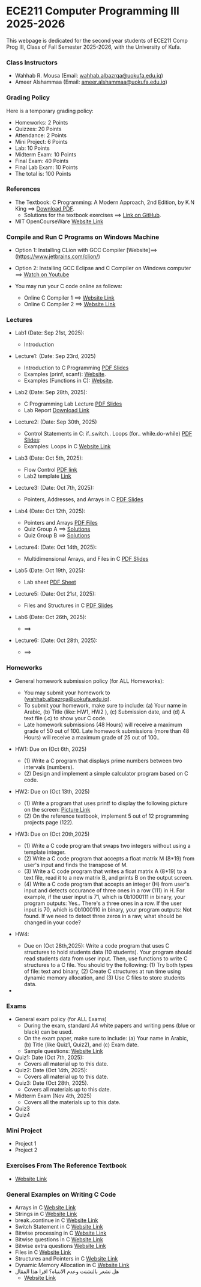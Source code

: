 # ECE211 Computer Programming III 2025-2026
This webpage is dedicated for the second year students of ECE211 Comp Prog III, Class of Fall Semester 2025-2026, with the University of Kufa.


### Class Instructors
- Wahhab R. Mousa (Email: wahhab.albazrqa@uokufa.edu.iq)
- Ameer Alshammaa (Email: ameer.alshammaa@uokufa.edu.iq)

### Grading Policy 
Here is a temporary grading policy:
- Homeworks: 2 Points
- Quizzes: 20 Points
- Attendance: 2 Points
- Mini Project: 6 Points
- Lab: 10 Points
- Midterm Exam: 10 Points
- Final Exam: 40 Points
- Final Lab Exam: 10 Points
- The total is: 100 Points 

### References
- The Textbook: C Programming: A Modern Approach, 2nd Edition, by K.N King ==> [Download PDF](https://drive.google.com/file/d/1QodDrf0COqPnU4hTlUTl3U21Yi-xjIse/view?usp=sharing). 
   - Solutions for the textbook exercises ==> [Link on GitHub](https://github.com/mhamdyx/C-programming-A-Modern-Approach-2nd-ed-Solutions?tab=readme-ov-file).
- MIT OpenCourseWare [Website Link](https://ocw.mit.edu/courses/6-087-practical-programming-in-c-january-iap-2010/pages/lecture-notes/)


### Compile and Run C Programs on Windows Machine
- Option 1: Installing CLion with GCC Compiler [Website]==> (https://www.jetbrains.com/clion/)
- Option 2: Installing GCC Eclipse and C Compiler on Windows computer ==> [Watch on Youtube](https://www.youtube.com/watch?v=jfuJ82ODY2U)

- You may run your C code online as follows:

   - Online C Compiler 1 ==> [Website Link](https://www.programiz.com/c-programming/online-compiler/)
   - Online C Compiler 2 ==> [Website Link](https://onecompiler.com/c)

### Lectures
- Lab1  (Date: Sep 21st, 2025):
    - Introduction 
- Lecture1: (Date: Sep 23rd, 2025)
    - Introduction to C Programming [PDF Slides](https://drive.google.com/file/d/1BRWXi0CaIzo3KGjQmJ_cb5LMJ3mvMLnv/view?usp=drive_link)
    - Examples (prinf, scanf): [Website](https://www.programiz.com/c-programming/c-input-output).
    - Examples (Functions in C): [Website](https://www.programiz.com/c-programming/c-functions).

- Lab2 (Date: Sep 28th, 2025):
    - C Programming Lab Lecture [PDF Slides](https://drive.google.com/file/d/11hVEaPKcJZFCU0_mMPvJMOD6TLI14qks/view?usp=drive_link)
    - Lab Report [Download Link](https://docs.google.com/document/d/1vSdY7UlpTWXabYi0OfX-bqcWz25DrU89/edit?usp=drive_link&ouid=115959378594459904907&rtpof=true&sd=true)

- Lecture2: (Date: Sep 30th, 2025)
   - Control Statements in C: if..switch.. Loops (for.. while.do-while)  [PDF Slides](https://drive.google.com/file/d/1plYiiOeJDB_i-VBtjWoZBzcUmLA-lTQI/view?usp=drive_link):
   - Examples: Loops in C [Website Link](https://www.programiz.com/c-programming/c-do-while-loops)

- Lab3 (Date: Oct 5th, 2025):
    - Flow Control [PDF link](https://drive.google.com/file/d/1tnQ6i5dbs5DiyOJADCiWVlW-tpUbKAP1/view?usp=drivesdk)
    - Lab2 template [Link](https://docs.google.com/document/d/1VZNnVMSTZ3zclmW76WbNpe0aJB-mlJSq/edit?usp=drivesdk&ouid=115959378594459904907&rtpof=true&sd=true)
    
- Lecture3: (Date: Oct 7th, 2025):
    - Pointers, Addresses, and Arrays in C [PDF Slides](https://drive.google.com/file/d/1PUTk26JSeXxQX-uO2kPS23b-djJTg98J/view?usp=drive_link)
- Lab4 (Date: Oct 12th, 2025):
    - Pointers and Arrays [PDF Files](https://drive.google.com/file/d/1Xof7C2zGKzrynnbXoL2RGbc0bmdViph2/view?usp=drivesdk)
    - Quiz Group A ==> [Solutions](https://drive.google.com/file/d/1keIHXf6NEzqJEhVRfxX2vktHWbfzEtNp/view?usp=drive_link)
    - Quiz Group B ==> [Solutions](https://drive.google.com/file/d/1zeqPgLVs21GXSOppM5WXSR6xGGwbAtbS/view?usp=drive_link)
- Lecture4: (Date: Oct 14th, 2025):
    - Multidimensional Arrays, and Files in C [PDF Slides](https://drive.google.com/file/d/13HE4HhyUhVeMun0pA0vWXIRQO_gFsUwE/view?usp=drive_link)
- Lab5 (Date: Oct 19th, 2025):
    - Lab sheet [PDF Sheet](https://drive.google.com/file/d/1w8CJCO8y-Yv2DjBqcTdrp9_kWGCh0iAf/view?usp=drivesdk)
- Lecture5: (Date: Oct 21st, 2025):
    - Files and Structures in C [PDF Slides](https://drive.google.com/file/d/1fm8H2266yc71mDIguz7FBHEjn31H_3ba/view?usp=drive_link)
- Lab6 (Date: Oct 26th, 2025):
    - ==> 
- Lecture6: (Date: Oct 28th, 2025):
    - ==> 

  

### Homeworks
- General homework submission policy (for ALL Homeworks):
   - You may submit your homework to (wahhab.albazrqa@uokufa.edu.iq).
   - To submit your homework, make sure to include: (a) Your name in Arabic, (b) Title (like: HW1, HW2 ), (c) Submission date, and (d) A text file (.c) to show your C code.
   - Late homework submissions (48 Hours) will receive a maximum grade of 50 out of 100. Late homework submissions (more than 48 Hours) will receive a maximum grade of 25 out of 100..

- HW1: Due on (Oct 6th, 2025)
  - (1) Write a C program that displays prime numbers between two intervals (numbers).
  - (2) Design and implement a simple calculator program based on C code.

- HW2: Due on (Oct 13th, 2025)
   - (1) Write a program that uses printf to display the following picture on the screen: [Picture Link](https://drive.google.com/file/d/132I-wZQ_E6KVKTJolZiyK6OV8fIICELg/view?usp=drive_link)
   - (2) On the reference textbook, implement 5 out of 12 programming projects page (122).
- HW3: Due on (Oct 20th,2025) 
   - (1) Write a C code program that swaps two integers without using a template integer.
   - (2) Write a C code program that accepts a float matrix M (8*19) from user's input and finds the transpose of M.
   - (3) Write a C code program that writes a float matrix A (8*19) to a text file, read it to a new matrix B, and prints B on the output screen.
   - (4) Write a C code program that accepts an integer (H) from user's input and detects occurance of three ones in a row (111) in H. For example, if the user input is 71, which is 0b1000111 in binary, your program outputs: Yes.. There's a three ones in a row. If the user input is 70, which is 0b1000110 in binary, your program outputs: Not found. If we need to detect three zeros in a raw, what should be changed in your code?
- HW4:
   - Due on (Oct 28th,2025): Write a code program that uses C structures to hold students data (10 students). Your program should read students data from user input. Then, use functions to write C structures to a C file. You should try the following: (1) Try both types of file: text and binary, (2) Create C structures at run time using dynamic memory allocation, and (3) Use C files to store students data.
 - 


### Exams
- General exam policy (for ALL Exams)
   - During the exam, standard A4 white papers and writing pens (blue or black) can be used.
   - On the exam paper, make sure to include: (a) Your name in Arabic, (b) Title (like Quiz1, Quiz2), and (c) Exam date.
   - Sample questions: [Website Link](https://github.com/myreadings1/ECE211_Prog_III_25_26/blob/main/C_Code_Questions.md)
- Quiz1: Date (Oct 7th, 2025):
   - Covers all material up to this date.
- Quiz2: Date (Oct 14th, 2025):
   - Covers all material up to this date.
- Quiz3: Date (Oct 28th, 2025).
   - Covers all materials up to this date.  
- Midterm Exam (Nov 4th, 2025)
   - Covers all the materials up to this date.
- Quiz3
- Quiz4


### Mini Project
- Project 1
- Project 2


### Exercises From The Reference Textbook
- [Website Link](https://github.com/myreadings1/ECE211_Prog_III_25_26/blob/main/C_Code_Questions.md)


### General Examples on Writing C Code
- Arrays in C [Website Link](https://www.programiz.com/c-programming/c-arrays)
- Strings in C [Website Link](https://www.programiz.com/c-programming/c-strings)
- break..continue in C [Website Link](https://www.programiz.com/c-programming/c-break-continue-statement)
- Switch Statement in C [Website Link](https://www.programiz.com/c-programming/c-switch-case-statement)
- Bitwise processing in C [Website Link](https://www.programiz.com/c-programming/bitwise-operators)
- Bitwise questions in C [Website Link](https://github.com/myreadings1/ECE211_Prog_III_25_26/blob/main/BitwiseQuestions.md)
- Bitwise extra questions [Website Link](https://drive.google.com/file/d/1OOMzStWyFsq5vZn03Ad6u3Y_bh1zh83I/view?usp=drive_link)
- Files in C [Website Link](https://www.programiz.com/c-programming/c-file-input-output)
- Structures and Pointers in C [Website Link](https://www.programiz.com/c-programming/c-structures-pointers)
- Dynamic Memory Allocation in C [Website Link](https://www.programiz.com/c-programming/c-dynamic-memory-allocation)
- هل تشعر بالتشتت وعدم الانتباه؟ اقرا هذا المقال
  - [Website Link](https://www.aljazeera.net/misc/2025/10/7/%D9%87%D9%84-%D8%AA%D8%B4%D8%B9%D8%B1-%D8%A8%D8%A7%D9%84%D8%AA%D8%B4%D8%AA%D8%AA-%D8%B7%D9%88%D8%A7%D9%84-%D8%A7%D9%84%D9%88%D9%82%D8%AA-%D8%A5%D9%84%D9%8A%D9%83-3-%D8%AE%D8%B7%D9%88%D8%A7%D8%AA)
